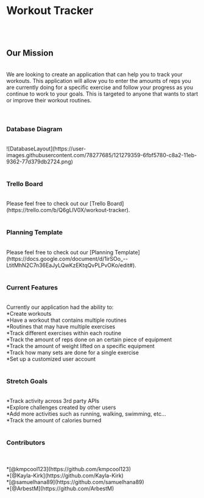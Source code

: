 <h1>Workout Tracker</h1><br><br>
<h2>Our Mission</h2><br>
We are looking to create an application that can help you to track your workouts. This application will allow you to enter the amounts of reps you are currently doing for a specific exercise and follow your progress as you continue to work to your goals. This is targeted to anyone that wants to start or improve their workout routines.
<br><br><br>
<h3>Database Diagram</h3><br>
![DatabaseLayout](https://user-images.githubusercontent.com/78277685/121279359-6fbf5780-c8a2-11eb-9362-77d379db2724.png)
<br><br>
<h3>Trello Board</h3><br>
Please feel free to check out our [Trello Board](https://trello.com/b/Q6gLIV0X/workout-tracker).
<br><br>
<h3>Planning Template</h3><br>
Please feel free to check out our [Planning Template](https://docs.google.com/document/d/1irSOo_--LtitMhN2C7n36EaJyLQwKzEKtqQvPLPvOKo/edit#).
<br><br>
<h3>Current Features</h3>
<br>Currently our application had the ability to:
<br>*Create workouts
<br>*Have a workout that contains multiple routines
<br>*Routines that may have multiple exercises
<br>*Track different exercises within each routine
<br>*Track the amount of reps done on an certain piece of equipment
<br>*Track the amount of weight lifted on a specific equipment
<br>*Track how many sets are done for a single exercise
<br>*Set up a customized user account
<br><br>
<h3>Stretch Goals</h3>
<br>*Track activity across 3rd party APIs
<br>*Explore challenges created by other users
<br>*Add more activities such as running, walking, swimming, etc...
<br>*Track the amount of calories burned
<br><br>
<h3>Contributors</h3><br>
<br>*[@kmpcool123](https://github.com/kmpcool123)
<br>*[@Kayla-Kirk](https://github.com/Kayla-Kirk)
<br>*[@samuelhana89](https://github.com/samuelhana89)
<br>*[@ArbestM](https://github.com/ArbestM)
